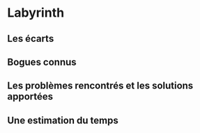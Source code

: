 # Labyrinth

## Les	écarts

## Bogues connus

## Les problèmes rencontrés	et les solutions apportées	

## Une estimation du temps	